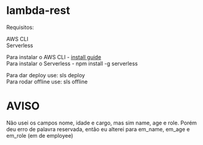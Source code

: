 # lambda-rest

Requisitos: <br/>

AWS CLI <br/>
Serverless

Para instalar o AWS CLI - [install guide](https://docs.aws.amazon.com/cli/latest/userguide/getting-started-install.html) <br/>
Para instalar o Serverless - npm install -g serverless

Para dar deploy use: sls deploy <br/>
Para rodar offline use: sls offline

# AVISO

Não usei os campos nome, idade e cargo, mas sim name, age e role. Porém deu erro de palavra reservada, então eu alterei para em_name, em_age e em_role (em de employee) <br/> 
